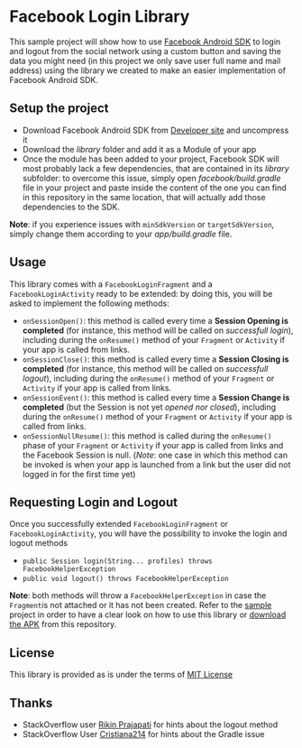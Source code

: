 Facebook Login Library
=========
This sample project will show how to use [Facebook Android SDK][facebook sdk] to login and logout from the social network using a custom button and saving the data you might need (in this project we only save user full name and mail address) using the library we created to make an easier implementation of Facebook Android SDK.

Setup the project
--

- Download Facebook Android SDK from [Developer site][facebook sdk] and uncompress it
- Download the *library* folder and add it as a Module of your app
- Once the module has been added to your project, Facebook SDK will most probably lack a few dependencies, that are contained in its *library* subfolder: to overcome this issue, simply open *facebook/build.gradle* file in your project and paste inside the content of the one you can find in this repository in the same location, that will actually add those dependencies to the SDK.

**Note**: if you experience issues with `minSdkVersion` or `targetSdkVersion`, simply change them according to your *app/build.gradle* file.

Usage
--

This library comes with a `FacebookLoginFragment` and a `FacebookLoginActivity` ready to be extended: by doing this, you will be asked to implement the following methods:
- `onSessionOpen()`: this method is called every time a **Session Opening is completed** (for instance, this method will be called on *successfull login*), including during the `onResume()` method of your `Fragment` or `Activity` if your app is called from links.
- `onSessionClose()`: this method is called every time a **Session Closing is completed** (for instance, this method will be called on *successfull logout*), including during the `onResume()` method of your `Fragment` or `Activity` if your app is called from links.
- `onSessionEvent()`: this method is called every time a **Session Change is completed** (but the Session is not yet _opened nor closed_), including during the `onResume()` method of your `Fragment` or `Activity` if your app is called from links.
- `onSessionNullResume()`: this method is called during the `onResume()` phase of your `Fragment` or `Activity` if your app is called from links and the Facebook Session is null. (*Note*: one case in which this method can be invoked is when your app is launched from a link but the user did not logged in for the first time yet)

Requesting Login and Logout
--

Once you successfully extended `FacebookLoginFragment` or `FacebookLoginActivity`, you will have the possibility to invoke the login and logout methods
- `public Session login(String... profiles) throws FacebookHelperException`
- `public void logout() throws FacebookHelperException`

**Note**: both methods will throw a `FacebookHelperException` in case the `Fragment`is not attached or it has not been created. 
Refer to the [sample][sample] project in order to have a clear look on how to use this library or [download the APK][apk] from this repository.

License
--
This library is provided as is under the terms of [MIT License][license]

Thanks
--
- StackOverflow user [Rikin Prajapati][hint_logout] for hints about the logout method
- StackOverflow User [Cristiana214][hint_gradle] for hints about the Gradle issue

[facebook sdk]:https://developers.facebook.com/resources/facebook-android-sdk-current.zip
[hint_logout]:http://stackoverflow.com/questions/14328148/how-to-programmatically-logout-from-facebook-sdk-3-0-without-using-facebook-logi/18584885#18584885
[hint_gradle]:http://stackoverflow.com/questions/24466921/android-studio-0-8-1-how-to-use-facebook-sdk/24573831#24573831
[sample]:https://github.com/txtr/Facebook-Login-Sample/tree/master/app
[apk]:https://github.com/txtr/Facebook-Login-Sample/blob/master/txtr_flh.apk
[license]:https://github.com/txtr/Facebook-Login-Sample/blob/master/LICENSE.txt